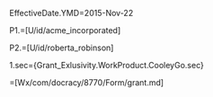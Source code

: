 EffectiveDate.YMD=2015-Nov-22

P1.=[U/id/acme_incorporated]

P2.=[U/id/roberta_robinson]

1.sec={Grant_Exlusivity.WorkProduct.CooleyGo.sec}

=[Wx/com/docracy/8770/Form/grant.md]